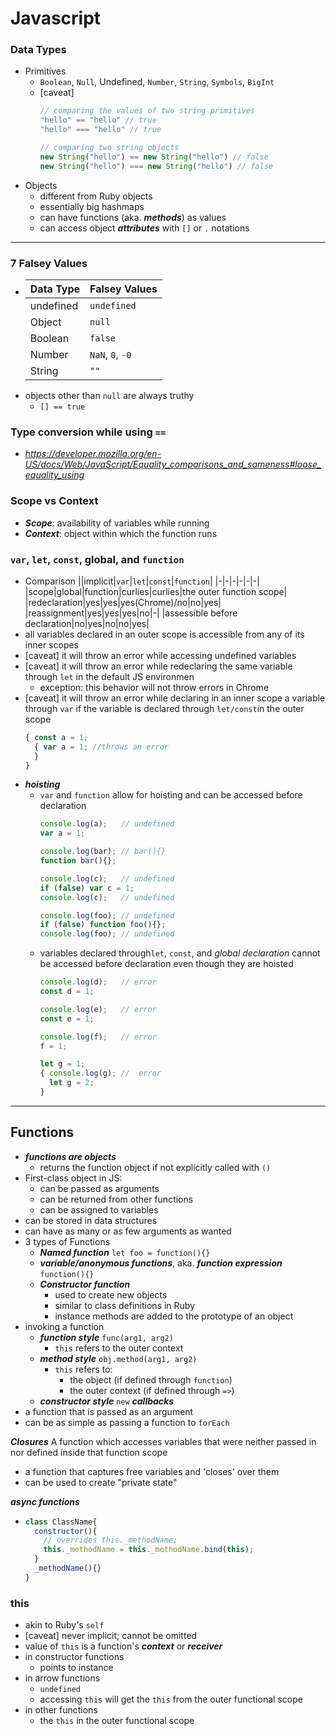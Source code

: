 # Javascript
### Data Types
- Primitives
  - `Boolean`, `Null`, Undefined, `Number`, `String`, `Symbols`, `BigInt`
  - [caveat]
    ```js
    // comparing the values of two string primitives
    "hello" == "hello" // true
    "hello" === "hello" // true

    // comparing two string objects
    new String("hello") == new String("hello") // false
    new String("hello") === new String("hello") // false
    ```
- Objects
  - different from Ruby objects
  - essentially big hashmaps
  - can have functions (aka. ***methods***) as values
  - can access object ***attributes*** with `[]` or `.` notations

---
### 7 Falsey Values
- |Data Type|Falsey Values|
  |-|-|
  |undefined|`undefined`|
  |Object|`null`|
  |Boolean|`false`|
  |Number|`NaN`, `0`, `-0`|
  |String|`""`|
- objects other than `null` are always truthy
  - `[] == true`

### Type conversion while using `==`
- _https://developer.mozilla.org/en-US/docs/Web/JavaScript/Equality_comparisons_and_sameness#loose_equality_using_

### Scope vs Context
- ***Scope***: availability of variables while running
- ***Context***: object within which the function runs
### `var`, `let`, `const`, global, and `function`
- Comparison
  ||implicit|`var`|`let`|`const`|`function`|
  |-|-|-|-|-|-|
  |scope|global|function|curlies|curlies|the outer function scope|
  |redeclaration|yes|yes|yes(Chrome)/no|no|yes|
  |reassignment|yes|yes|yes|no|-|
  |assessible before declaration|no|yes|no|no|yes|
- all variables declared in an outer scope is accessible from any of its inner scopes 
- [caveat] it will throw an error while accessing undefined variables
- [caveat] it will throw an error while redeclaring the same variable through `let` in the default JS environmen
  - exception: this behavior will not throw errors in Chrome
- [caveat] it will throw an error while declaring in an inner scope a variable through `var` if the variable is declared through `let/const`in the outer scope
  ```js
  { const a = 1;
    { var a = 1; //throws an error
    }
  }
  ```
- ***hoisting***
  - `var` and `function` allow for hoisting and can be accessed before declaration
    ```js
    console.log(a);   // undefined
    var a = 1;

    console.log(bar); // bar(){}
    function bar(){};

    console.log(c);   // undefined
    if (false) var c = 1;
    console.log(c);   // undefined

    console.log(foo); // undefined
    if (false) function foo(){};
    console.log(foo); // undefined
    ```
  - variables declared through`let`, `const`, and *global declaration* cannot be accessed before declaration even though they are hoisted
    ```js
    console.log(d);   // error
    const d = 1;

    console.log(e);   // error
    const e = 1;

    console.log(f);   // error
    f = 1;

    let g = 1;
    { console.log(g); //  error
      let g = 2;
    }
    ```
---
## Functions
- ***functions are objects***
  - returns the function object if not explicitly called with `()`
- First-class object in JS:
  - can be passed as arguments
  - can be returned from other functions
  - can be assigned to variables
- can be stored in data structures
- can have as many or as few arguments as wanted
- 3 types of Functions
  - ***Named function***
    `let foo = function(){}`
  - ***variable/anonymous functions***, aka. ***function expression***
    `function(){}`
  - ***Constructor function***
    - used to create new objects
    - similar to class definitions in Ruby
    - instance methods are added to the prototype of an object
- invoking a function
  - ***function style***
    `func(arg1, arg2)`
    - `this` refers to the outer context
  - ***method style***
    `obj.method(arg1, arg2)`
    - `this` refers to:
      - the object (if defined through `function`)
      - the outer context (if defined through `=>`)
  - ***constructor style***
    `new`
***callbacks***
- a function that is passed as an argument
- can be as simple as passing a function to `forEach`

***Closures***
A function which accesses variables that were neither passed in nor defined inside that function scope
- a function that captures free variables and 'closes' over them
- can be used to create "private state"

***async functions***
- ```js
  class ClassName{
    constructor(){
      // overrides this._methodName;
      this._methodName = this._methodName.bind(this);
    }
    _methodName(){}
  }
  ```

### this
- akin to Ruby's `self`
- [caveat] never implicit; cannot be omitted
- value of `this` is a function's ***context*** or ***receiver***
- in constructor functions
  - points to instance
- in arrow functions
  - `undefined`
  - accessing `this` will get the `this` from the outer functional scope
- in other functions
  - the `this` in the outer functional scope


